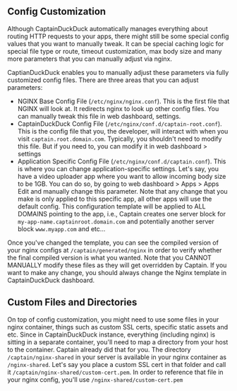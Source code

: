 ## Config Customization
Although CaptainDuckDuck automatically manages everything about routing HTTP requests to your apps, there might still be some special config values that you want to manually tweak. It can be special caching logic for special file type or route, timeout customization, max body size and many more parameters that you can manually adjust via nginx.

CaptianDuckDuck enables you to manually adjust these parameters via fully customized config files. There are three areas that you can adjust parameters:
- NGINX Base Config File (`/etc/nginx/nginx.conf`). This is the first file that NGINX will look at. It redirects nginx to look up other config files. You can manually tweak this file in web dashboard, settings.
- CaptainDuckDuck Config File (`/etc/nginx/conf.d/captain-root.conf`). This is the config file that you, the developer, will interact with when you visit `captain.root.domain.com`. Typically, you shouldn't need to modify this file. But if you need to, you can modify it in web dashboard > settings
- Application Specific Config File (`/etc/nginx/conf.d/captain.conf`). This is where you can change application-specific settings. Let's say, you have a video uploader app where you want to allow incoming body size to be 1GB. You can do so, by going to web dashboard > Apps > Apps Edit and manually change this parameter. Note that any change that you make is only applied to this specific app, all other apps will use the default config. This configuration template will be applied to ALL DOMAINS pointing to the app, i.e., Captain creates one server block for `my-app-name.captainroot.domain.com` and potentially another server block `www.myapp.com` and etc... 

Once you've changed the template, you can see the compiled version of your nginx configs at `/captain/generated/nginx` in order to verify whether the final compiled version is what you wanted. Note that you CANNOT MANUALLY modify these files as they will get overridden by Captain. If you want to make any change, you should always change the Nginx template in CaptainDuckDuck dashboard.


## Custom Files and Directories
On top of config customization, you might need to use some files in your nginx container, things such as custom SSL certs, specific static assets and etc. Since in CaptainDuckDuck instance, everything (including nginx) is sitting in a separate container, you'll need to map a directory from your host to the container. Captain already did that for you. The directory `/captain/nginx-shared` in your server is available in your nginx container as `/nginx-shared`. Let's say you place a custom SSL cert in that folder and call it `/captain/nginx-shared/custom-cert.pem`. In order to reference that file in your nginx config, you'll use `/nginx-shared/custom-cert.pem`